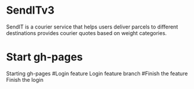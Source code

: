 # SendITv3
SendIT is a courier service that helps users deliver parcels to different destinations provides courier quotes based on weight categories.
# Start gh-pages
Starting gh-pages
#Login feature
Login feature branch
#Finish the feature
Finish the login



